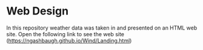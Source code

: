 # Web Design 

In this repository weather data was taken in and presented on an HTML web site. Open the following link to see the web site (https://ngashbaugh.github.io/Wind/Landing.html)

